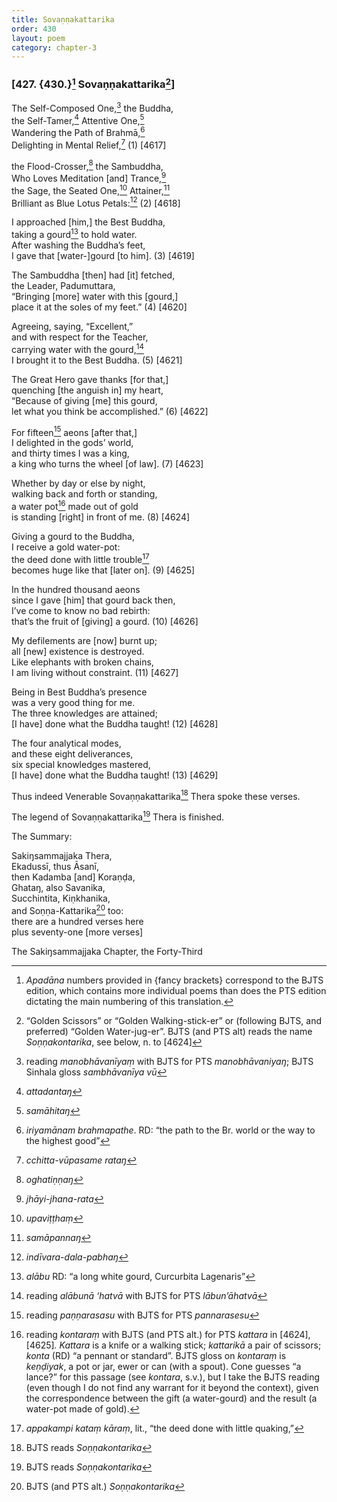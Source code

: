 ```yaml
---
title: Sovaṇṇakattarika
order: 430
layout: poem
category: chapter-3
---
```


### \[427. {430.}[^1] Sovaṇṇakattarika[^2]\]

The Self-Composed One,[^3] the Buddha,  
the Self-Tamer,[^4] Attentive One,[^5]  
Wandering the Path of Brahmā,[^6]  
Delighting in Mental Relief,[^7] (1) \[4617\]

the Flood-Crosser,[^8] the Sambuddha,  
Who Loves Meditation \[and\] Trance,[^9]  
the Sage, the Seated One,[^10] Attainer,[^11]  
Brilliant as Blue Lotus Petals:[^12] (2) \[4618\]

I approached \[him,\] the Best Buddha,  
taking a gourd[^13] to hold water.  
After washing the Buddha’s feet,  
I gave that \[water-\]gourd \[to him\]. (3) \[4619\]

The Sambuddha \[then\] had \[it\] fetched,  
the Leader, Padumuttara,  
“Bringing \[more\] water with this \[gourd,\]  
place it at the soles of my feet.” (4) \[4620\]

Agreeing, saying, “Excellent,”  
and with respect for the Teacher,  
carrying water with the gourd,[^14]  
I brought it to the Best Buddha. (5) \[4621\]

The Great Hero gave thanks \[for that,\]  
quenching \[the anguish in\] my heart,  
“Because of giving \[me\] this gourd,  
let what you think be accomplished.” (6) \[4622\]

For fifteen[^15] aeons \[after that,\]  
I delighted in the gods’ world,  
and thirty times I was a king,  
a king who turns the wheel \[of law\]. (7) \[4623\]

Whether by day or else by night,  
walking back and forth or standing,  
a water pot[^16] made out of gold  
is standing \[right\] in front of me. (8) \[4624\]

Giving a gourd to the Buddha,  
I receive a gold water-pot:  
the deed done with little trouble[^17]  
becomes huge like that \[later on\]. (9) \[4625\]

In the hundred thousand aeons  
since I gave \[him\] that gourd back then,  
I’ve come to know no bad rebirth:  
that’s the fruit of \[giving\] a gourd. (10) \[4626\]

My defilements are \[now\] burnt up;  
all \[new\] existence is destroyed.  
Like elephants with broken chains,  
I am living without constraint. (11) \[4627\]

Being in Best Buddha’s presence  
was a very good thing for me.  
The three knowledges are attained;  
\[I have\] done what the Buddha taught! (12) \[4628\]

The four analytical modes,  
and these eight deliverances,  
six special knowledges mastered,  
\[I have\] done what the Buddha taught! (13) \[4629\]

Thus indeed Venerable Sovaṇṇakattarika[^18] Thera spoke these verses.

The legend of Sovaṇṇakattarika[^19] Thera is finished.

The Summary:

Sakiŋsammajjaka Thera,  
Ekadussī, thus Āsanī,  
then Kadamba \[and\] Koraṇḍa,  
Ghataŋ, also Savanika,  
Su<span class="diacritics" data-state="on">c</span><span class="no-diacritics" data-state="off">ch</span>intita, Kiṇkhanika,  
and Soṇṇa-Kattarika[^20] too:  
there are a hundred verses here  
plus seventy-one \[more verses\]

The Sakiŋsammajjaka Chapter, the Forty-Third

[^1]: *Apadāna* numbers provided in {fancy brackets} correspond to the BJTS edition, which contains more individual poems than does the PTS edition dictating the main numbering of this translation.

[^2]: “Golden Scissors” or “Golden Walking-stick-er” or (following BJTS, and preferred) “Golden Water-jug-er”. BJTS (and PTS alt) reads the name *Soṇṇakontarika*, see below, n. to \[4624\]

[^3]: reading *manobhāvanīyaṃ* with BJTS for PTS *manobhāvaniyaŋ*; BJTS Sinhala gloss *sambhāvanīya vū*

[^4]: *attadantaŋ*

[^5]: *samāhitaŋ*

[^6]: *iriyamānam brahmapathe*. RD: “the path to the Br. world or the way to the highest good”

[^7]: *<span class="diacritics" data-state="on">c</span><span class="no-diacritics" data-state="off">ch</span>itta-vūpasame rataŋ*

[^8]: *oghatiṇṇaŋ*

[^9]: *jhāyi-jhana-rata*

[^10]: *upaviṭṭhaṃ*

[^11]: *samāpannaŋ*

[^12]: *indīvara-dala-pabhaŋ*

[^13]: *alābu* RD: “a long white gourd, Curcurbita Lagenaris”

[^14]: reading *alābunā ‘hatvā* with BJTS for PTS *lābun’āhatvā*

[^15]: reading *paṇṇarasasu* with BJTS for PTS *pannarasesu*

[^16]: reading *kontaraṃ* with BJTS (and PTS alt.) for PTS *kattara* in \[4624\], \[4625\]*. Kattara* is a knife or a walking stick; *kattarikā* a pair of scissors; *konta* (RD) “a pennant or standard”. BJTS gloss on *kontaraṃ* is *keṇḍiyak*, a pot or jar, ewer or can (with a spout). Cone guesses “a lance?” for this passage (see *kontara*, s.v.), but I take the BJTS reading (even though I do not find any warrant for it beyond the context), given the correspondence between the gift (a water-gourd) and the result (a water-pot made of gold).

[^17]: *appakampi kataṃ kāraṃ*, lit., “the deed done with little quaking,”

[^18]: BJTS reads *Soṇṇakontarika*

[^19]: BJTS reads *Soṇṇakontarika*

[^20]: BJTS (and PTS alt.) *Soṇṇakontarika*
